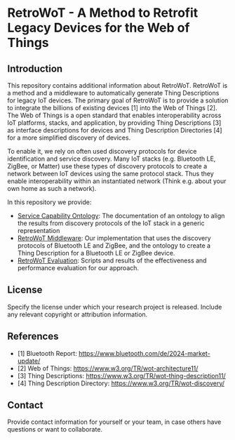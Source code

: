 # RetroWoT - A Method to Retrofit Legacy Devices for the Web of Things

## Introduction
This repository contains additional information about RetroWoT. 
RetroWoT is a method and a middleware to automatically generate Thing Descriptions for legacy IoT devices. 
The primary goal of RetroWoT is to provide a solution to integrate the billions of existing devices [1] into the Web of Things [2]. 
The Web of Things is a open standard that enables interoperability across IoT platforms, stacks, and application, by providing Thing Descriptions [3] as interface descriptions for devices and Thing Description Directories [4] for a more simplified discovery of devices. 

To enable it, we rely on often used discovery protocols for device identification and service discovery. 
Many IoT stacks (e.g. Bluetooth LE, ZigBee, or Matter) use these types of discovery protocols to create a network between IoT devices using the same protocol stack.
Thus they enable interoperability within an instantiated network (Think e.g. about your own home as such a network).

In this repository we provide:
- [Service Capability Ontology](./service-capability-ontology/README.md): The documentation of an ontology to align the results from discovery protocols of the IoT stack in a generic representation
- [RetroWoT Middleware](./implementation/README.md): Our implementation that uses the discovery protocols of Bluetooth LE and ZigBee, and the ontology to create a Thing Description for a Bluetooth LE or ZigBee device.
- [RetroWoT Evaluation](./evaluation/README.md): Scripts and results of the effectiveness and performance evaluation for our approach.  


## License
Specify the license under which your research project is released. Include any relevant copyright or attribution information.

## References
- [1] Bluetooth Report: https://www.bluetooth.com/de/2024-market-update/
- [2] Web of Things: https://www.w3.org/TR/wot-architecture11/
- [3] Thing Descriptions: https://www.w3.org/TR/wot-thing-description11/
- [4] Thing Description Directory: https://www.w3.org/TR/wot-discovery/


## Contact
Provide contact information for yourself or your team, in case others have questions or want to collaborate.
